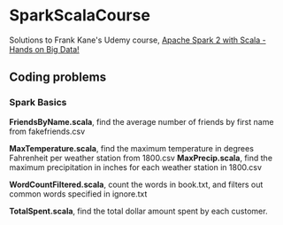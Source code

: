 # SparkScalaCourse
Solutions to Frank Kane's Udemy course, [Apache Spark 2 with Scala - Hands on Big Data!](https://www.udemy.com/share/1000QCBEMZcl5SQ3o=/)

## Coding problems

### Spark Basics
**FriendsByName.scala**, find the average number of friends by first name from fakefriends.csv

**MaxTemperature.scala**, find the maximum temperature in degrees Fahrenheit per weather station from 1800.csv
**MaxPrecip.scala**, find the maximum precipitation in inches for each weather station in 1800.csv

**WordCountFiltered.scala**, count the words in book.txt, and filters out common words specified in ignore.txt

**TotalSpent.scala**, find the total dollar amount spent by each customer.
